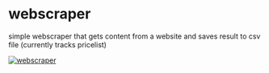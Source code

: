 # webscraper
simple webscraper that gets content from a website and saves result to csv file
(currently tracks pricelist)

[![webscraper](https://github.com/jlomako/webscraper/actions/workflows/webscraper.yml/badge.svg)](https://github.com/jlomako/webscraper/actions/workflows/webscraper.yml)
